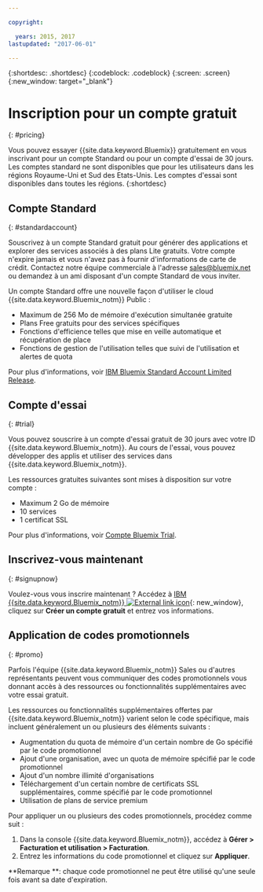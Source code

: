 ```yaml
---

copyright:

  years: 2015, 2017
lastupdated: "2017-06-01"

---
```


{:shortdesc: .shortdesc}
{:codeblock: .codeblock}
{:screen: .screen}
{:new_window: target="_blank"}

# Inscription pour un compte gratuit
{: #pricing}

Vous pouvez essayer {{site.data.keyword.Bluemix}} gratuitement en vous inscrivant pour un compte Standard ou pour un compte d'essai de 30 jours. Les comptes standard ne sont disponibles que pour les utilisateurs dans les régions Royaume-Uni et Sud des Etats-Unis. Les comptes d'essai sont disponibles dans toutes les régions. 
{:shortdesc}

## Compte Standard
{: #standardaccount}

Souscrivez à un compte Standard gratuit pour générer des applications et explorer des services associés à des plans Lite gratuits. Votre compte n'expire jamais et vous n'avez pas à fournir d'informations de carte de crédit. Contactez notre équipe commerciale à l'adresse sales@bluemix.net ou demandez à un ami disposant d'un compte Standard de vous inviter. 

Un compte Standard offre une nouvelle façon d'utiliser le cloud {{site.data.keyword.Bluemix_notm}} Public :
  * Maximum de 256 Mo de mémoire d'exécution simultanée gratuite
  * Plans Free gratuits pour des services spécifiques
  * Fonctions d'efficience telles que mise en veille automatique et récupération de place
  * Fonctions de gestion de l'utilisation telles que suivi de l'utilisation et alertes de quota

Pour plus d'informations, voir [IBM Bluemix Standard Account Limited Release](/docs/pricing/standard_account.html#betaintro).

## Compte d'essai
{: #trial}

Vous pouvez souscrire à un compte d'essai gratuit de 30 jours avec votre ID {{site.data.keyword.Bluemix_notm}}. Au cours de l'essai, vous pouvez développer des applis et utiliser des services dans {{site.data.keyword.Bluemix_notm}}.

Les ressources gratuites suivantes sont mises à disposition sur votre compte :
  * Maximum 2 Go de mémoire
  * 10 services
  * 1 certificat SSL

Pour plus d'informations, voir [Compte Bluemix Trial](/docs/pricing/index.html#bmtrial).

## Inscrivez-vous maintenant
{: #signupnow}

Voulez-vous vous inscrire maintenant ? Accédez à [IBM {{site.data.keyword.Bluemix_notm}} ![External link icon](../icons/launch-glyph.svg)](https://console.ng.bluemix.net/){: new_window}, cliquez sur **Créer un compte gratuit** et entrez vos informations.  

## Application de codes promotionnels
{: #promo}

Parfois l'équipe {{site.data.keyword.Bluemix_notm}} Sales ou d'autres représentants peuvent vous communiquer des codes promotionnels vous donnant accès à des ressources ou fonctionnalités supplémentaires avec votre essai gratuit. 

Les ressources ou fonctionnalités supplémentaires offertes par {{site.data.keyword.Bluemix_notm}} varient selon le code spécifique, mais incluent généralement un ou plusieurs des éléments suivants :

  * Augmentation du quota de mémoire d'un certain nombre de Go spécifié par le code promotionnel
  * Ajout d'une organisation, avec un quota de mémoire spécifié par le code promotionnel
  * Ajout d'un nombre illimité d'organisations
  * Téléchargement d'un certain nombre de certificats SSL supplémentaires, comme spécifié par le code promotionnel
  * Utilisation de plans de service premium

Pour appliquer un ou plusieurs des codes promotionnels, procédez comme suit :
1. Dans la console {{site.data.keyword.Bluemix_notm}}, accédez à **Gérer > Facturation et utilisation > Facturation**. 
2. Entrez les informations du code promotionnel et cliquez sur **Appliquer**.

**Remarque **: chaque code promotionnel ne peut être utilisé qu'une seule fois avant sa date d'expiration.



